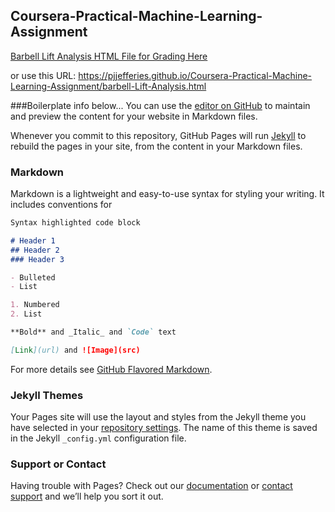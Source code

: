 ## Coursera-Practical-Machine-Learning-Assignment

<a href="https://pjjefferies.github.io/Coursera-Practical-Machine-Learning-Assignment/barbell-Lift-Analysis.html">Barbell Lift Analysis HTML File for Grading Here</A>

or use this URL: https://pjjefferies.github.io/Coursera-Practical-Machine-Learning-Assignment/barbell-Lift-Analysis.html


###Boilerplate info below...
You can use the [editor on GitHub](https://github.com/pjjefferies/Coursera-Practical-Machine-Learning-Assignment/edit/gh-pages/README.md) to maintain and preview the content for your website in Markdown files.

Whenever you commit to this repository, GitHub Pages will run [Jekyll](https://jekyllrb.com/) to rebuild the pages in your site, from the content in your Markdown files.

### Markdown

Markdown is a lightweight and easy-to-use syntax for styling your writing. It includes conventions for

```markdown
Syntax highlighted code block

# Header 1
## Header 2
### Header 3

- Bulleted
- List

1. Numbered
2. List

**Bold** and _Italic_ and `Code` text

[Link](url) and ![Image](src)
```

For more details see [GitHub Flavored Markdown](https://guides.github.com/features/mastering-markdown/).

### Jekyll Themes

Your Pages site will use the layout and styles from the Jekyll theme you have selected in your [repository settings](https://github.com/pjjefferies/Coursera-Practical-Machine-Learning-Assignment/settings). The name of this theme is saved in the Jekyll `_config.yml` configuration file.

### Support or Contact

Having trouble with Pages? Check out our [documentation](https://help.github.com/categories/github-pages-basics/) or [contact support](https://github.com/contact) and we’ll help you sort it out.
